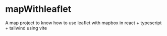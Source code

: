# mapWithleaflet

A map project to know how to use leaflet with mapbox in react + typescript + tailwind using vite
